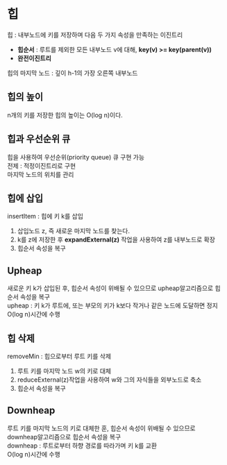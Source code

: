 # 힙
힙 : 내부노드에 키를 저장하며 다음 두 가지 속성을 만족하는 이진트리
* **힙순서** : 루트를 제외한 모든 내부노드 v에 대해, **key(v) >= key(parent(v))**
* **완전이진트리**    

힙의 마지막 노드 : 깊이 h-1의 가장 오른쪽 내부노드

## 힙의 높이
n개의 키를 저장한 힙의 높이는 O(log n)이다.

## 힙과 우선순위 큐
힙을 사용하여 우선순위(priority queue) 큐 구현 가능    
전제 : 적정이진트리로 구현    
마지막 노드의 위치를 관리

## 힙에 삽입
insertItem : 힙에 키 k를 삽입
1. 삽입노드 z, 즉 새로운 마지막 노드를 찾는다.
2. k를 z에 저장한 후 **expandExternal(z)** 작업을 사용하여 z를 내부노드로 확장
3. 힙순서 속성을 복구

## Upheap
새로운 키 k가 삽입된 후, 힙순서 속성이 위배될 수 있으므로 upheap알고리즘으로 힙순서 속성을 복구    
upheap : 키 k가 루트에, 또는 부모의 키가 k보다 작거나 같은 노드에 도달하면 정지    
O(log n)시간에 수행

## 힙 삭제
removeMin : 힙으로부터 루트 키를 삭제
1. 루트 키를 마지막 노드 w의 키로 대체
2. reduceExternal(z)작업을 사용하여 w와 그의 자식들을 외부노드로 축소
3. 힙순서 속성을 복구

## Downheap
루트 키를 마지막 노드의 키로 대체한 훈, 힙순서 속성이 위배될 수 있으므로 downheap알고리즘으로 힙순서 속성을 복구    
downheap : 루트로부터 하향 경로를 따라가며 키 k를 교환    
O(log n)시간에 수행


